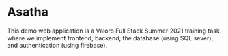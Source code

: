 # Asatha
This demo web application is a Valoro Full Stack Summer 2021 training task, where we implement frontend, backend, the database (using SQL sever), and authentication (using firebase).
